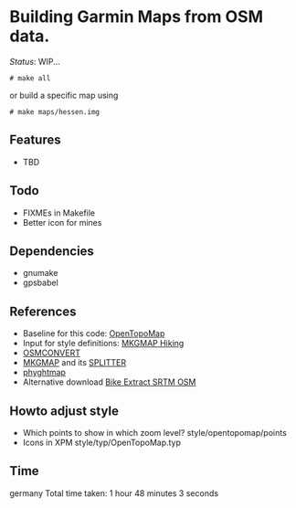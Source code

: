 # Building Garmin Maps from OSM data.

*Status*: WIP...

```
# make all
```

or build a specific map using

```
# make maps/hessen.img
```
## Features
- TBD

## Todo
- FIXMEs in Makefile
- Better icon for mines

## Dependencies
- gnumake
- gpsbabel

## References
- Baseline for this code: [OpenTopoMap](https://github.com/der-stefan/OpenTopoMap) 
- Input for style definitions: [MKGMAP Hiking](https://github.com/vibrog/mkgmap-hiking) 
- [OSMCONVERT](http://m.m.i24.cc/osmconvert.c)
- [MKGMAP](http://www.mkgmap.org.uk/download/mkgmap.html) and its [SPLITTER](http://www.mkgmap.org.uk/download/splitter.html)
- [phyghtmap](http://katze.tfiu.de/projects/phyghtmap/)
- Alternative download [Bike Extract SRTM OSM](https://extract.bbbike.org/)

## Howto adjust style
- Which points to show in which zoom level? style/opentopomap/points
- Icons in XPM style/typ/OpenTopoMap.typ

## Time
germany Total time taken: 1 hour 48 minutes 3 seconds

